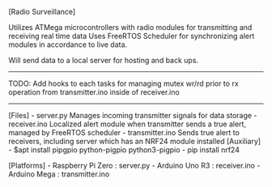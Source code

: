 [Radio Surveillance]

Utilizes ATMega microcontrollers with radio modules for transmitting and receiving real time data
Uses FreeRTOS Scheduler for synchronizing alert modules in accordance to live data.

Will send data to a local server for hosting and back ups.


_____________________________________________________________________
TODO:
    Add hooks to each tasks for managing mutex wr/rd
    prior to rx operation from transmitter.ino inside of receiver.ino
_____________________________________________________________________



[Files]
    - server.py         Manages incoming transmitter signals for data storage
    - receiver.ino      Localized alert module when transmitter sends a true alert, managed by FreeRTOS scheduler
    - transmitter.ino   Sends true alert to receivers, including server which has an NRF24 module installed
	[Auxiliary]
		- $apt install pipgpio python-pigpio python3-pigpio
		- pip install nrf24 

[Platforms]
    - Raspberry Pi Zero :   server.py
    - Arduino Uno R3    :   receiver.ino
    - Arduino Mega      :   transmitter.ino 
